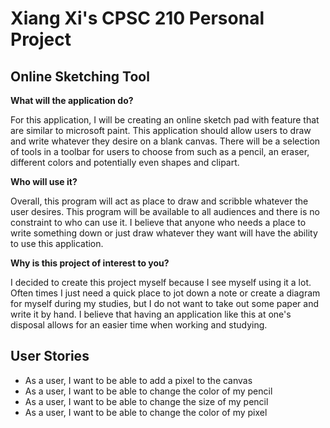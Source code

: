 # Xiang Xi's CPSC 210 Personal Project

## Online Sketching Tool

**What will the application do?**  

For this application, I will be creating an online sketch pad with feature that are similar to microsoft paint. This
application should allow users to draw and write whatever they desire on a blank canvas. There will be a 
selection of tools in a toolbar for users to choose from such as a pencil, an eraser, different colors and potentially 
even shapes and clipart. 

**Who will use it?**

Overall, this program will act as place to draw and scribble whatever the user desires. This program will be available
to all audiences and there is no constraint to who can use it. I believe that anyone who needs a place to write 
something down or just draw whatever they want will have the ability to use this application.

**Why is this project of interest to you?**

I decided to create this project myself because I see myself using it a lot. Often times I just need a quick place to 
jot down a note or create a diagram for myself during my studies, but I do not want to take out some paper and write
it by hand. I believe that having an application like this at one's disposal allows for an easier time when working and 
studying. 

## User Stories

- As a user, I want to be able to add a pixel to the canvas
- As a user, I want to be able to change the color of my pencil
- As a user, I want to be able to change the size of my pencil
- As a user, I want to be able to change the color of my pixel







